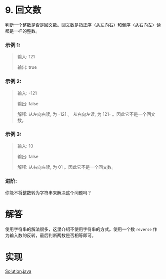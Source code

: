 # 9. 回文数

判断一个整数是否是回文数。回文数是指正序（从左向右）和倒序（从右向左）读都是一样的整数。

### 示例 1:

> 输入: 121
>
> 输出: true

### 示例 2:

> 输入: -121
>
> 输出: false
>
> 解释: 从左向右读, 为 -121 。 从右向左读, 为 121- 。因此它不是一个回文数。

### 示例 3:

> 输入: 10
>
> 输出: false
>
> 解释: 从右向左读, 为 01 。因此它不是一个回文数。

### 进阶:

你能不将整数转为字符串来解决这个问题吗？

# 解答

使用字符串的解法很多，这里介绍不使用字符串的方式。使用一个数 `reverse` 作为输入数的反转，最后判断两数是否相等即可。

# 实现

[Solution.java](https://github.com/afei-cn/LeetCode/blob/master/9.%20Palindrome%20Number/src/Solution.java)